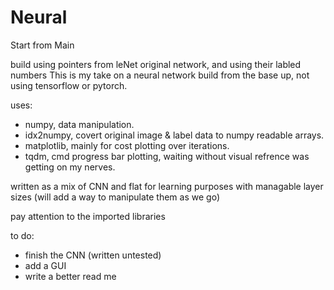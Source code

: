 # Neural
 Start from Main
 
 build using pointers from leNet original network, and using their labled numbers
 This is my take on a neural network build from the base up, not using tensorflow or pytorch.
 
 uses:
 - numpy, data manipulation.
 - idx2numpy, covert original image & label data to numpy readable arrays.
 - matplotlib, mainly for cost plotting over iterations.
 - tqdm, cmd progress bar plotting, waiting without visual refrence was getting on my nerves.
 
 written as a mix of CNN and flat for learning purposes with managable layer sizes (will add a way to manipulate them as we go)
 
 pay attention to the imported libraries
 
 to do:
 - finish the CNN (written untested)
 - add a GUI
 - write a better read me
